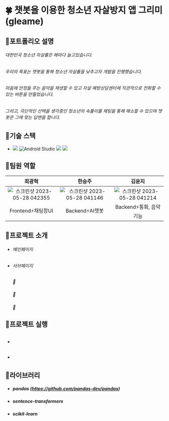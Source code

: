 # 🍀 챗봇을 이용한 청소년 자살방지 앱 그리미(gleame)

## 📌포트폴리오 설명
###### 대한민국 청소년 자살률은 해마다 늘고있습니다. 
###### 우리의 목표는 챗봇을 통해 청소년 자살률을 낮추고자 개발을 진행했습니다.
###### 마음에 안정을 주는 음악을 재생할 수 있고 자살 예방상담센터에 직관적으로 전화할 수 있는 버튼을 만들었습니다.
###### 그리고, 극단적인 선택을 생각중인 청소년의 속풀이를 채팅을 통해 해소할 수 있으며 챗봇은 그에 맞는 답변을 합니다.

## 📝기술 스택

* <img src="https://img.shields.io/badge/java-007396?style=for-the-badge&logo=java&logoColor=white">  ![Android Studio](https://img.shields.io/badge/Android%20Studio-3DDC84.svg?&style=for-the-badge&logo=Android%20Studio&logoColor=white) <img src="https://img.shields.io/badge/python-3776AB?style=for-the-badge&logo=python&logoColor=white"> <img src="https://img.shields.io/badge/flask-000000?style=for-the-badge&logo=flask&logoColor=white">

## 📝팀원 역할
|최광혁|한승주|김윤지|
|:---:|:---:|:---:|
|![스크린샷 2023-05-28 042355](https://github.com/806hyogi/Nutritional_management_app/assets/101712060/4ad8613a-9008-4817-8269-6b8842e61c02)|![스크린샷 2023-05-28 041146](https://github.com/806hyogi/Nutritional_management_app/assets/101712060/caf89eaa-69f9-420e-b9b0-4f85953da2ec)|![스크린샷 2023-05-28 041214](https://github.com/806hyogi/Nutritional_management_app/assets/101712060/cf3787ca-c49e-461a-8b84-0b86d1bde368)
|Frontend⚡채팅창UI|Backend⚡AI챗봇|Backend⚡통화, 음악 기능|

## 📝프로젝트 소개
* ###### 메인페이지

* ###### 서브페이지
    ##### 📌
    
    ##### 📌
    
    ##### 📌
    
## 📝프로젝트 실행
* ######
* ######
## 📝라이브러리
* ##### pandas (https://github.com/pandas-dev/pandas)
* ##### sentence-transformers
* ##### scikit-learn
